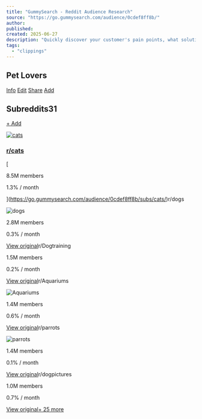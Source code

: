 ```yaml
---
title: "GummySearch - Reddit Audience Research"
source: "https://go.gummysearch.com/audience/0cdef8ff8b/"
author:
published:
created: 2025-06-27
description: "Quickly discover your customer's pain points, what solutions they need, and what they are eager to pay for"
tags:
  - "clippings"
---
```

## Pet Lovers

[Info](https://go.gummysearch.com/audience/0cdef8ff8b/info/) [Edit](https://go.gummysearch.com/audience/0cdef8ff8b/edit/) [Share](https://go.gummysearch.com/audience/0cdef8ff8b/share/) [Add](https://go.gummysearch.com/audience/0cdef8ff8b/add/)

## Subreddits31

[\+ Add](https://go.gummysearch.com/audience/0cdef8ff8b/add/)

[![cats](https://styles.redditmedia.com/t5_2qhta/styles/communityIcon_2fsd7ji8awg91.png?width=256&s=f578a14aa26834476d27a4e5ebf6bfe62ee41bcd)](https://go.gummysearch.com/audience/0cdef8ff8b/subs/cats/)

### [r/cats](https://go.gummysearch.com/audience/0cdef8ff8b/subs/cats/)

[

8.5M members

1.3% / month

](https://go.gummysearch.com/audience/0cdef8ff8b/subs/cats/)r/dogs

![dogs](https://styles.redditmedia.com/t5_2qhhk/styles/communityIcon_n7ckf4gv4ik11.png?width=256&s=208e562ceb88dafa08fe8f9d1d6e14807db1fdd4)

2.8M members

0.3% / month

[View original](https://go.gummysearch.com/audience/0cdef8ff8b/subs/dogs/)r/Dogtraining

1.5M members

0.2% / month

[View original](https://go.gummysearch.com/audience/0cdef8ff8b/subs/Dogtraining/)r/Aquariums

![Aquariums](https://b.thumbs.redditmedia.com/VmV0dhtQfcGwVGTs6q1aoq8qOAYFkU4wX4zOEeLS_Ro.png)

1.4M members

0.6% / month

[View original](https://go.gummysearch.com/audience/0cdef8ff8b/subs/Aquariums/)r/parrots

![parrots](https://b.thumbs.redditmedia.com/HAI93t3SkYY18T6iGfV9hz5y8I6TGLHF1_4Ve8x9TIM.png)

1.4M members

0.1% / month

[View original](https://go.gummysearch.com/audience/0cdef8ff8b/subs/parrots/)r/dogpictures

1.0M members

0.7% / month

[View original](https://go.gummysearch.com/audience/0cdef8ff8b/subs/dogpictures/)[\+ 25 more](https://go.gummysearch.com/audience/0cdef8ff8b/subs/)